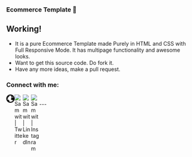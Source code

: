### Ecommerce Template 👋

## Working!
- It is a pure Ecommerce Template made Purely in HTML and CSS with Full Responsive Mode. It has multipage functionality and awesome looks.
- Want to get this source code. Do fork it. 
- Have any more ideas, make a pull request.

### Connect with me:

[<img align="left" alt="samwitadhikary.github.io/my-profile" width="22px" src="https://raw.githubusercontent.com/iconic/open-iconic/master/svg/globe.svg" />][website]
[<img align="left" alt="Samwit | Twitter" width="22px" src="https://cdn.jsdelivr.net/npm/simple-icons@v3/icons/twitter.svg" />][twitter]
[<img align="left" alt="Samwit | LinkedIn" width="22px" src="https://cdn.jsdelivr.net/npm/simple-icons@v3/icons/linkedin.svg" />][linkedin]
[<img align="left" alt="Samwit | Instagram" width="22px" src="https://cdn.jsdelivr.net/npm/simple-icons@v3/icons/instagram.svg" />][instagram]

<br />
---

[website]: https://samwitadhikary.github.io/my-profile
[twitter]: https://twitter.com/SamwitAdhikary
[instagram]: https://www.instagram.com/samwit_adhikary
[linkedin]: https://www.linkedin.com/in/samwit-adhikary-2487161a3/
